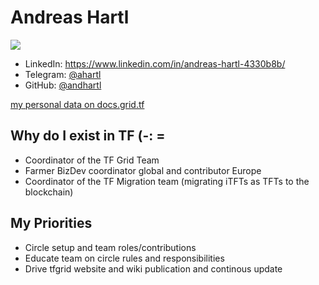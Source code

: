 # Andreas Hartl

![](https://github.com/threefoldfoundation/www_foundation/blob/master/avatars/andreas_hartl_processed.jpg)

- LinkedIn: https://www.linkedin.com/in/andreas-hartl-4330b8b/
- Telegram: [@ahartl](https://t.me/ahartl)
- GitHub: [@andhartl](https://github.com/andhartl)

[my personal data on docs.grid.tf](https://docs.grid.tf/threefold/data_team/src/branch/master/team/bizdev/andreas_hartl)

## Why do I exist in TF (-: =

- Coordinator of the TF Grid Team
- Farmer BizDev coordinator global and contributor Europe
- Coordinator of the TF Migration team (migrating iTFTs as TFTs to the blockchain)


## My Priorities 

- Circle setup and team roles/contributions 
- Educate team on circle rules and responsibilities
- Drive tfgrid website and wiki publication and continous update
